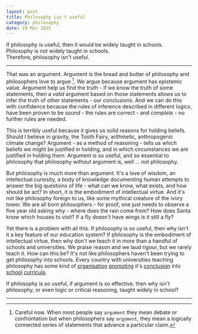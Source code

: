 ```yaml
---
layout: post
title: Philosophy isn't useful
category: philosophy
date: 19 Mar 2015
---
```


If philosophy is useful, then it would be widely taught in schools.  
Philosophy is not widely taught in schools.  
Therefore, philosophy isn't useful.  

---

That was an argument.  Argument is the bread and butter of philosophy and philosophers love to argue [^1].  We argue because argument has epistemic value.  Argument help us find the truth - if we know the truth of some statements, then a _valid_ argument based on those statements allows us to infer the truth of other statements - our conclusions.  And we can do this with confidence because the rules of inference described in different logics, have been proven to be _sound_ - the rules are correct - and _complete_ - no further rules are needed.

[^1]: Careful now. When most people say `argument` they mean debate or confrontation but when philosophers say `argument`, they mean a logically connected series of statements that advance a particular claim. 

This is terribly useful because it gives us solid reasons for holding beliefs. Should I believe in gravity, the Tooth Fairy, arithmetic, anthropogenic climate change?  Argument - as a method of reasoning - tells us which beliefs we might be justified in holding, and in which circumstances we are justified in holding them.  Argument is so useful, and so essential to philosophy that philosophy without argument is, well ... not philosophy.

But philosophy is much more than argument. It's a love of wisdom, an intellectual curiosity, a body of knowledge documenting human attempts to answer the big questions of life - what can we know, what exists, and how should be act? In short, it is the embodiment of intellectual virtue.  And it's not like philosophy foreign to us, like some mythical creature of the ivory tower.  We are all born philosophers - for proof, one just needs to observe a five year old asking why - where does the rain come from? How does Santa know which houses to visit? If a fly doesn't have wings is it still a fly?

Yet there is a problem with all this. If philosophy is so useful, then why isn't it a key feature of our education system? If philosophy is the embodiment of intellectual virtue, then why don't we teach it in more than a handful of schools and universities.  We praise reason and we laud rigour, but we rarely teach it.  How can this be?  It's not like philosophers haven't been trying to get philosophy into schools.  Every country with universities teaching philosophy has some kind of [organisation][5] [promoting][4] it's [conclusion][3] into [school][2] [curricula][1].

[1]: http://www.news24.com/MyNews24/Philosophy-in-South-African-schools-Plato-visits-Africa-20150308

[2]: http://www.information.dk/527593

[3]: http://www.telegraph.co.uk/education/primaryeducation/11466547/Teach-philosophy-in-primary-schools-says-academic.html

[4]: http://www.ojs.unisa.edu.au/index.php/jps

[5]: http://fapsa.org.au/

If philosophy is so useful, if argument is so effective, then why isn't philosophy, or even logic or critical reasoning, taught widely in school? 

---